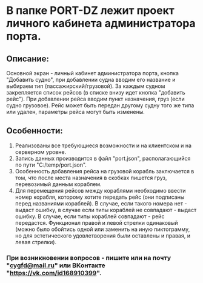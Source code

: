 # В папке PORT-DZ лежит проект личного кабинета администратора порта.
## Описание:
Основной экран - личный кабинет администратора порта, кнопка "Добавить судно", при добавлении судна вводим его название и выбираем тип (пассажирский/грузовой). За каждым судном закрепляется список рейсов (в списке внизу идет кнопка "добавить рейс"). При добавлении рейса вводим пункт назначения, груз (если судно грузовое). Рейс может быть передан другому судну того же типа или удален, параметры рейса могут быть изменены.
## Особенности:
1. Реализованы все требующиеся возможности и на клиентском и на серверном уровне.
2. Запись данных производится в файл "port.json", располагающийся по пути "C:/temp/port.json".
3. Особенность добавления рейса на грузовой корабль заключается в том, что после места назначения в скобках пишется груз, перевозимый данным кораблем.
4. Для перемещения рейсов между кораблями необходимо ввести номер корабля, которому хотите передать рейс (они подписаны перед названиями кораблей). В случае, если такого номера нет - выдаст ошибку, в случае если типы кораблей не совпадают - выдаст ошибку. В случае, если типы кораблей совпадают - рейс передастся. Функционал правой и левой стрелки одинаковый (можно было обойтись одной или заменить на иную пиктограмму, но для эстетического удовлетворения были оставлены и правая, и левая стрелки).
###  При возникновении вопросов - пишите или на почту "cygfd@mail.ru" или ВКонтакте "https://vk.com/id168910399".

